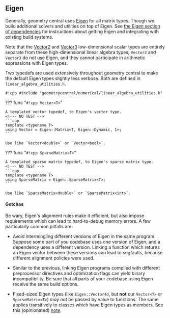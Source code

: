 
## Eigen

Generally, geometry central uses [Eigen](http://eigen.tuxfamily.org) for all matrix types. Though we build additional solvers and utilities on top of Eigen.  See [the Eigen section of dependencies](../../build/dependencies/#eigen) for instructions about getting Eigen and integrating with existing build systems.

Note that the [Vector2](../../utilities/vector2/) and [Vector3](../../utilities/vector3) low-dimensional scalar types are entirely separate from these high-dimensional linear algebra types; `Vector2` and `Vector3` do not use Eigen, and they cannot participate in arithmetic expressions with Eigen types.

Two typedefs are used extensively throughout geometry central to make the default Eigen types slightly less verbose. Both are defined in `linear_algebra_utilities.h`.

`#!cpp #include "geometrycentral/numerical/linear_algebra_utilities.h"`

??? func "`#!cpp Vector<T>`"

    A templated vector typedef, to Eigen's vector type.
    <!--- NO TEST -->
    ```cpp
    template <typename T>
    using Vector = Eigen::Matrix<T, Eigen::Dynamic, 1>;
    ```

    Use like `Vector<double>` or `Vector<bool>`.
    

??? func "`#!cpp SparseMatrix<T>`"

    A templated sparse matrix typedef, to Eigen's sparse matrix type.
    <!--- NO TEST -->
    ```cpp
    template <typename T>
    using SparseMatrix = Eigen::SparseMatrix<T>;
    ```

    Use like `SparseMatrix<double>` or `SparseMatrix<int>`.



#### Gotchas

Be wary, Eigen's alignment rules make it efficient, but also impose requirements which can lead to hard-to-debug memory errors. A few particularly common pitfalls are:

- Avoid intermingling different versions of Eigen in the same program. Suppose some part of you codebase uses one version of Eigen, and a dependency uses a different version. Linking a function which returns an Eigen vector between these versions can lead to segfaults, because different alignment policies were used. 

- Similar to the previous, linking Eigen programs compiled with different preprocessor directives and optimization flags can yield binary incompatibility. Be sure that all parts of your codebase using Eigen receive the same build options.

- Fixed-sized Eigen types (like `Eigen::Vector4d`, but **not** our `Vector<T>` or `SparseMatrix<T>`) *may not* be passed by value to functions. The same applies transitively to classes which have Eigen types as members. See this (opinionated) [note](https://eigen.tuxfamily.org/dox-devel/group__TopicPassingByValue.html).

